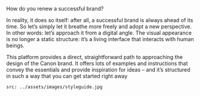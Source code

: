 How do you renew a successful brand?

In reality, it does so itself: after all, a successful brand is always ahead of its time. So let’s simply let it breathe more freely and adopt a new perspective. In other words: let’s approach it from a digital angle. The visual appearance is no longer a static structure: it’s a living interface that interacts with human beings.

This platform provides a direct, straightforward path to approaching the design of the Canon brand. It offers lots of examples and instructions that convey the essentials and provide inspiration for ideas – and it’s structured in such a way that you can get started right away

```image|plain
src: ../assets/images/styleguide.jpg
```
